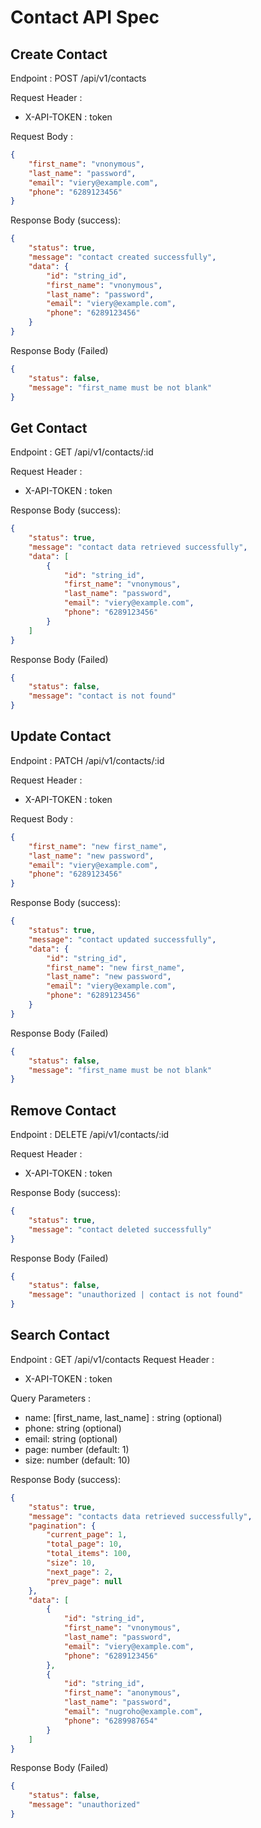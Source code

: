 # Contact API Spec

## Create Contact

Endpoint : POST /api/v1/contacts

Request Header :

- X-API-TOKEN : token

Request Body :

```json
{
	"first_name": "vnonymous",
	"last_name": "password",
	"email": "viery@example.com",
	"phone": "6289123456"
}
```

Response Body (success):

```json
{
	"status": true,
	"message": "contact created successfully",
	"data": {
		"id": "string_id",
		"first_name": "vnonymous",
		"last_name": "password",
		"email": "viery@example.com",
		"phone": "6289123456"
	}
}
```

Response Body (Failed)

```json
{
	"status": false,
	"message": "first_name must be not blank"
}
```

## Get Contact

Endpoint : GET /api/v1/contacts/:id

Request Header :

- X-API-TOKEN : token

Response Body (success):

```json
{
	"status": true,
	"message": "contact data retrieved successfully",
	"data": [
		{
			"id": "string_id",
			"first_name": "vnonymous",
			"last_name": "password",
			"email": "viery@example.com",
			"phone": "6289123456"
		}
	]
}
```

Response Body (Failed)

```json
{
	"status": false,
	"message": "contact is not found"
}
```

## Update Contact

Endpoint : PATCH /api/v1/contacts/:id

Request Header :

- X-API-TOKEN : token

Request Body :

```json
{
	"first_name": "new first_name",
	"last_name": "new password",
	"email": "viery@example.com",
	"phone": "6289123456"
}
```

Response Body (success):

```json
{
	"status": true,
	"message": "contact updated successfully",
	"data": {
		"id": "string_id",
		"first_name": "new first_name",
		"last_name": "new password",
		"email": "viery@example.com",
		"phone": "6289123456"
	}
}
```

Response Body (Failed)

```json
{
	"status": false,
	"message": "first_name must be not blank"
}
```

## Remove Contact

Endpoint : DELETE /api/v1/contacts/:id

Request Header :

- X-API-TOKEN : token

Response Body (success):

```json
{
	"status": true,
	"message": "contact deleted successfully"
}
```

Response Body (Failed)

```json
{
	"status": false,
	"message": "unauthorized | contact is not found"
}
```

## Search Contact

Endpoint : GET /api/v1/contacts
Request Header :

- X-API-TOKEN : token

Query Parameters :

- name: [first_name, last_name] : string (optional)
- phone: string (optional)
- email: string (optional)
- page: number (default: 1)
- size: number (default: 10)

Response Body (success):

```json
{
	"status": true,
	"message": "contacts data retrieved successfully",
	"pagination": {
		"current_page": 1,
		"total_page": 10,
		"total_items": 100,
		"size": 10,
		"next_page": 2,
		"prev_page": null
	},
	"data": [
		{
			"id": "string_id",
			"first_name": "vnonymous",
			"last_name": "password",
			"email": "viery@example.com",
			"phone": "6289123456"
		},
		{
			"id": "string_id",
			"first_name": "anonymous",
			"last_name": "password",
			"email": "nugroho@example.com",
			"phone": "6289987654"
		}
	]
}
```

Response Body (Failed)

```json
{
	"status": false,
	"message": "unauthorized"
}
```
